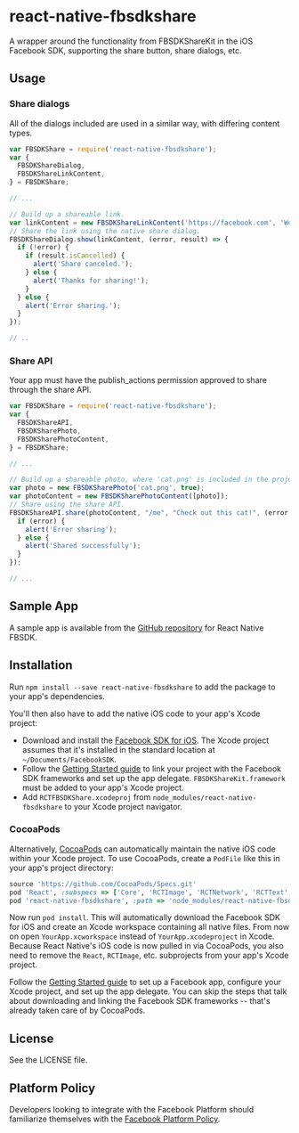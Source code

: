 # react-native-fbsdkshare
A wrapper around the functionality from FBSDKShareKit in the iOS Facebook SDK, supporting the share button, share dialogs, etc.

## Usage

### Share dialogs
All of the dialogs included are used in a similar way, with differing content types.
```js
var FBSDKShare = require('react-native-fbsdkshare');
var {
  FBSDKShareDialog,
  FBSDKShareLinkContent,
} = FBSDKShare;

// ...

// Build up a shareable link.
var linkContent = new FBSDKShareLinkContent('https://facebook.com', 'Wow, check out this great site!', 'Facebook.com', null);
// Share the link using the native share dialog.
FBSDKShareDialog.show(linkContent, (error, result) => {
  if (!error) {
    if (result.isCancelled) {
      alert('Share canceled.');
    } else {
      alert('Thanks for sharing!');
    }
  } else {
    alert('Error sharing.');
  }
});

// ..
```

### Share API
Your app must have the publish_actions permission approved to share through the share API.
```js
var FBSDKShare = require('react-native-fbsdkshare');
var {
  FBSDKShareAPI,
  FBSDKSharePhoto,
  FBSDKSharePhotoContent,
} = FBSDKShare;

// ...

// Build up a shareable photo, where 'cat.png' is included in the project. A data URI encoding the image can also be passed.
var photo = new FBSDKSharePhoto('cat.png', true);
var photoContent = new FBSDKSharePhotoContent([photo]);
// Share using the share API.
FBSDKShareAPI.share(photoContent, "/me", "Check out this cat!", (error, result) => {
  if (error) {
    alert('Error sharing');
  } else {
    alert('Shared successfully');
  }
});

// ...
```

## Sample App
A sample app is available from the [GitHub repository](https://github.com/facebook/react-native-fbsdk) for React Native FBSDK.

## Installation

Run `npm install --save react-native-fbsdkshare` to add the package to your app's dependencies.

You'll then also have to add the native iOS code to your app's Xcode project:
- Download and install the [Facebook SDK for iOS](https://developers.facebook.com/docs/ios). The Xcode project assumes that it's installed in the standard location at `~/Documents/FacebookSDK`.
- Follow the [Getting Started guide](https://developers.facebook.com/docs/ios/getting-started/) to link your project with the Facebook SDK frameworks and set up the app delegate. `FBSDKShareKit.framework` must be added to your app's Xcode project.
- Add `RCTFBSDKShare.xcodeproj` from `node_modules/react-native-fbsdkshare` to your Xcode project navigator.

### CocoaPods

Alternatively, [CocoaPods](https://cocoapods.org) can automatically maintain the native iOS code within your Xcode project. To use CocoaPods, create a `PodFile` like this in your app's project directory:

```ruby
source 'https://github.com/CocoaPods/Specs.git'
pod 'React', :subspecs => ['Core', 'RCTImage', 'RCTNetwork', 'RCTText', 'RCTWebSocket'], :path => 'node_modules/react-native'
pod 'react-native-fbsdkshare', :path => 'node_modules/react-native-fbsdkshare'
```

Now run `pod install`. This will automatically download the Facebook SDK for iOS and create an Xcode workspace containing all native files. From now on open `YourApp.xcworkspace` instead of `YourApp.xcodeproject` in Xcode. Because React Native's iOS code is now pulled in via CocoaPods, you also need to remove the `React`, `RCTImage`, etc. subprojects from your app's Xcode project.

Follow the [Getting Started guide](https://developers.facebook.com/docs/ios/getting-started/) to set up a Facebook app, configure your Xcode project, and set up the app delegate. You can skip the steps that talk about downloading and linking the Facebook SDK frameworks -- that's already taken care of by CocoaPods.

## License
See the LICENSE file.

## Platform Policy
Developers looking to integrate with the Facebook Platform should familiarize themselves with the [Facebook Platform Policy](https://developers.facebook.com/policy/).
